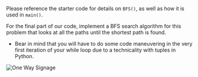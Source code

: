 <!--title={BFS}-->

<!--concepts={if_stmts.mdx,for_loops.mdx,while_loops.mdx,lists.mdx,indexing_lists.mdx}-->

<!--badges={Algorithms:200,Python:100}-->

Please reference the starter code for details on `BFS()`, as well as how it is used in `main()`. 

For the final part of our code, implement a BFS search algorithm for this problem that looks at all the paths until the shortest path is found.

- Bear in mind that you will have to do some code maneuvering in the very first iteration of your while loop due to a technicality with tuples in Python.

![One Way Signage](https://images.pexels.com/photos/536/road-street-sign-way.jpg?auto=compress&cs=tinysrgb&h=750&w=1260)